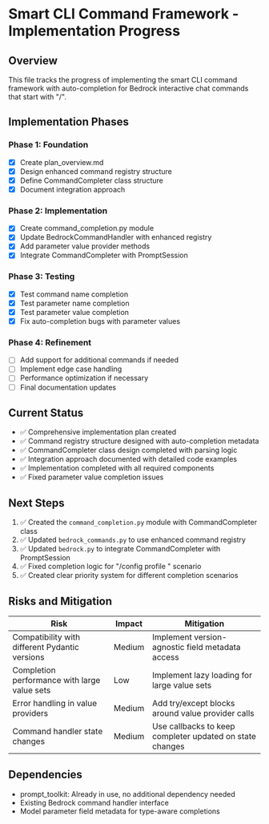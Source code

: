 # Smart CLI Command Framework - Implementation Progress

## Overview

This file tracks the progress of implementing the smart CLI command framework with auto-completion for Bedrock interactive chat commands that start with "/".

## Implementation Phases

### Phase 1: Foundation
- [x] Create plan_overview.md
- [x] Design enhanced command registry structure
- [x] Define CommandCompleter class structure
- [x] Document integration approach

### Phase 2: Implementation
- [x] Create command_completion.py module
- [x] Update BedrockCommandHandler with enhanced registry
- [x] Add parameter value provider methods 
- [x] Integrate CommandCompleter with PromptSession

### Phase 3: Testing
- [x] Test command name completion
- [x] Test parameter name completion
- [x] Test parameter value completion
- [x] Fix auto-completion bugs with parameter values

### Phase 4: Refinement
- [ ] Add support for additional commands if needed
- [ ] Implement edge case handling
- [ ] Performance optimization if necessary
- [ ] Final documentation updates

## Current Status

- ✅ Comprehensive implementation plan created
- ✅ Command registry structure designed with auto-completion metadata
- ✅ CommandCompleter class design completed with parsing logic
- ✅ Integration approach documented with detailed code examples
- ✅ Implementation completed with all required components
- ✅ Fixed parameter value completion issues

## Next Steps

1. ✅ Created the `command_completion.py` module with CommandCompleter class
2. ✅ Updated `bedrock_commands.py` to use enhanced command registry
3. ✅ Updated `bedrock.py` to integrate CommandCompleter with PromptSession
4. ✅ Fixed completion logic for "/config profile " scenario
5. ✅ Created clear priority system for different completion scenarios

## Risks and Mitigation

| Risk | Impact | Mitigation |
|------|--------|------------|
| Compatibility with different Pydantic versions | Medium | Implement version-agnostic field metadata access |
| Completion performance with large value sets | Low | Implement lazy loading for large value sets |
| Error handling in value providers | Medium | Add try/except blocks around value provider calls |
| Command handler state changes | Medium | Use callbacks to keep completer updated on state changes |

## Dependencies

- prompt_toolkit: Already in use, no additional dependency needed
- Existing Bedrock command handler interface
- Model parameter field metadata for type-aware completions
